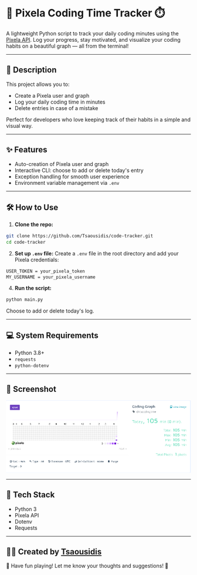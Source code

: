 # 🧠 Pixela Coding Time Tracker ⏱️

A lightweight Python script to track your daily coding minutes using the [Pixela API](https://pixe.la/). Log your progress, stay motivated, and visualize your coding habits on a beautiful graph — all from the terminal!

---

## 🚀 Description
This project allows you to:
- Create a Pixela user and graph 
- Log your daily coding time in minutes
- Delete entries in case of a mistake

Perfect for developers who love keeping track of their habits in a simple and visual way.

---

## ✨ Features
- Auto-creation of Pixela user and graph
- Interactive CLI: choose to add or delete today's entry
- Exception handling for smooth user experience
- Environment variable management via `.env`

---

## 🛠️ How to Use

1. **Clone the repo:**
```bash
git clone https://github.com/Tsaousidis/code-tracker.git
cd code-tracker
```

2. **Set up `.env` file:**
Create a `.env` file in the root directory and add your Pixela credentials:
```env
USER_TOKEN = your_pixela_token
MY_USERNAME = your_pixela_username
```

4. **Run the script:**
```bash
python main.py
```
Choose to add or delete today's log.

---

## 💻 System Requirements
- Python 3.8+
- `requests`
- `python-dotenv`

---

## 📸 Screenshot
![Screenshot](screenshot.png)

---

## 🧰 Tech Stack
- Python 3
- Pixela API
- Dotenv
- Requests

---

## 👨‍💻 Created by [Tsaousidis](https://github.com/Tsaousidis)
🎉 Have fun playing! Let me know your thoughts and suggestions! 🎉
